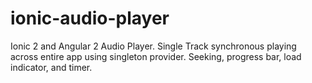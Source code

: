 # ionic-audio-player
Ionic 2 and Angular 2 Audio Player. Single Track synchronous playing across entire app using singleton provider. Seeking, progress bar, load indicator, and timer.
